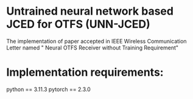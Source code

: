 # Untrained neural network based JCED for OTFS (UNN-JCED)
The implementation of paper accepted in IEEE Wireless Communication Letter named " Neural OTFS Receiver without Training Requirement"

# Implementation requirements:
python == 3.11.3
pytorch == 2.3.0
